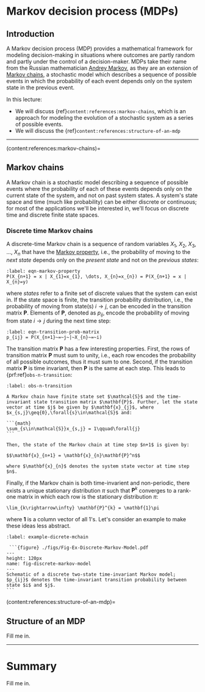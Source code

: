 # Markov decision process (MDPs) 

## Introduction
A Markov decision process (MDP) provides a mathematical framework for modeling decision-making in situations where outcomes are partly random and partly under the control of a decision-maker. MDPs take their name from the Russian mathematician [Andrey Markov](https://en.wikipedia.org/wiki/Andrey_Markov),  as they are an extension of [Markov chains](https://en.wikipedia.org/wiki/Markov_chain), a stochastic model which describes a sequence of possible events in which the probability of each event depends only on the system state in the previous event.

In this lecture:

* We will discuss {ref}`content:references:markov-chains`, which is an approach for modeling the evolution of a stochastic system as a series of possible events.
* We will discuss the {ref}`content:references:structure-of-an-mdp`

---

(content:references:markov-chains)=
## Markov chains
A Markov chain is a stochastic model describing a sequence of possible events where the probability of each of these events depends only on the current state of the system, and not on past system states. A system's state space and time (much like probability) can be either discrete or continuous; for most of the applications we'll be interested in, we'll focus on discrete time and discrete finite state spaces.

### Discrete time Markov chains
A discrete-time Markov chain is a sequence of random variables $X_{1}$, $X_{2}$, $X_{3}$, ..., $X_{n}$ that have the [Markov property](https://en.wikipedia.org/wiki/Markov_property), i.e., the probability of moving to the _next state_ depends only on the _present state_ and not on the _previous states_:

```{math}
:label: eqn-markov-property
P(X_{n+1} = x | X_{1}=x_{1}, \dots, X_{n}=x_{n}) = P(X_{n+1} = x | X_{n}=y)
```

where _states_ refer to a finite set of discrete values that the system can exist in.  If the state space is finite, the transition probability distribution, i.e., the probability of moving from state(s) $i\rightarrow{j}$, can be encoded in the transition matrix $\mathbf{P}$. Elements of $\mathbf{P}$, denoted as $p_{ij}$, encode the probability of moving from state $i\rightarrow{j}$ during the next time step:

```{math}
:label: eqn-transition-prob-matrix
p_{ij} = P(X_{n+1}~=~j~|~X_{n}~=~i)
```

The transition matrix $\mathbf{P}$ has a few interesting properties. First, the rows of transition matrix $\mathbf{P}$ must sum to unity, i.e., each row encodes the probability of all possible outcomes, thus it must sum to one. Second, if the transition matrix  $\mathbf{P}$ is time invariant, then $\mathbf{P}$ is the same at each step. This leads to {prf:ref}`obs-n-transition`:

````{prf:observation} Time-invariant state transition
:label: obs-n-transition

A Markov chain have finite state set $\mathcal{S}$ and the time-invariant state transition matrix $\mathbf{P}$. Further, let the state vector at time $j$ be given by $\mathbf{x}_{j}$, where $x_{s,j}\geq{0},\forall{s}\in\mathcal{S}$ and:

```{math}
\sum_{s\in\mathcal{S}}x_{s,j} = 1\qquad\forall{j}
```

Then, the state of the Markov chain at time step $n+1$ is given by:

$$\mathbf{x}_{n+1} = \mathbf{x}_{n}\mathbf{P}^n$$

where $\mathbf{x}_{n}$ denotes the system state vector at time step $n$. 
````


Finally, if the Markov chain is both time-invarient and non-periodic, there exists a unique stationary distribution $\pi$ such that $\mathbf{P}^{k}$ converges to a rank-one matrix in which each row is the stationary distribution $\pi$:

```{math}
\lim_{k\rightarrow\infty} \mathbf{P}^{k} = \mathbf{1}\pi
```

where $\mathbf{1}$ is a column vector of all 1's. Let's consider an example to make these ideas less abstract. 


````{prf:example} Discrete Markov chain simulation
:label: example-dicrete-mchain

 ```{figure} ./figs/Fig-Ex-Discrete-Markov-Model.pdf
---
height: 120px
name: fig-discrete-markov-model
---
Schematic of a discrete two-state time-invariant Markov model; $p_{ij}$ denotes the time-invariant transition probability between state $i$ and $j$.
```

````



(content:references:structure-of-an-mdp)=
## Structure of an MDP
Fill me in.



---

# Summary 
Fill me in.
